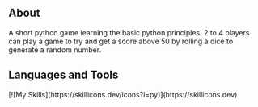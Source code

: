 ## About
A short python game learning the basic python principles. 2 to 4 players can play a game to try and get a score above 50 by rolling a dice to generate a random number.

## Languages and Tools
<p align="left">
[![My Skills](https://skillicons.dev/icons?i=py)](https://skillicons.dev)
</p>
